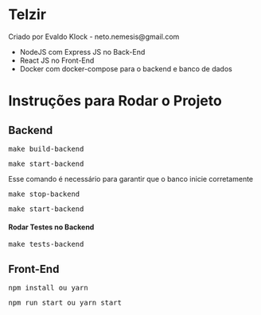 # Telzir

<p>Criado por Evaldo Klock - neto.nemesis@gmail.com</p>
<ul>
<li>NodeJS com Express JS no Back-End </li>
<li>React JS no Front-End</li>
<li>Docker com docker-compose para o backend e banco de dados</li>
</ul>

# Instruções para Rodar o Projeto

## Backend

<pre>make build-backend</pre>
<pre>make start-backend</pre>

Esse comando é necessário para garantir que o banco inicie corretamente<pre>make stop-backend</pre>

<pre>make start-backend</pre>

#### Rodar Testes no Backend

<pre>make tests-backend</pre>

## Front-End

<pre>npm install ou yarn </pre>
<pre>npm run start ou yarn start</pre>
